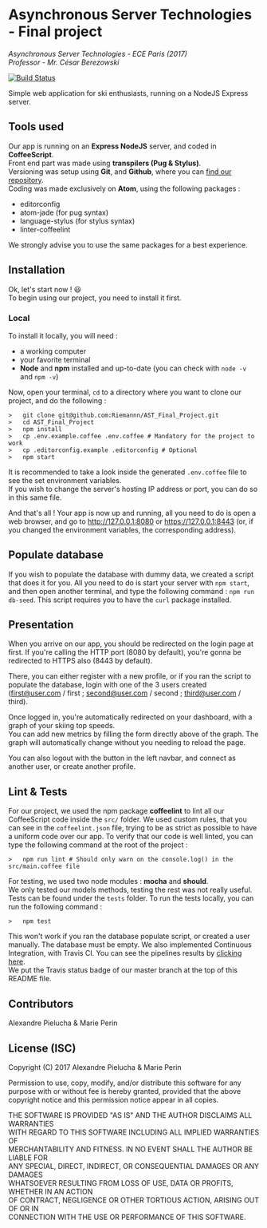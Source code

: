 # Asynchronous Server Technologies - Final project

*Asynchronous Server Technologies - ECE Paris (2017)*  
*Professor - Mr. César Berezowski*  

[![Build Status](https://travis-ci.org/Riemannn/AST_Final_Project.svg?branch=master)](https://travis-ci.org/Riemannn/AST_Final_Project)

Simple web application for ski enthusiasts, running on a NodeJS Express server.

## Tools used

Our app is running on an **Express NodeJS** server, and coded in **CoffeeScript**.  
Front end part was made using **transpilers (Pug & Stylus)**.  
Versioning was setup using **Git**, and **Github**, where you can [find our repository](https://github.com/Riemannn/AST_Final_Project).  
Coding was made exclusively on **Atom**, using the following packages :

* editorconfig
* atom-jade (for pug syntax)
* language-stylus (for stylus syntax)
* linter-coffeelint

We strongly advise you to use the same packages for a best experience.

## Installation

Ok, let's start now ! 😃  
To begin using our project, you need to install it first.

### Local

To install it locally, you will need :

* a working computer
* your favorite terminal
* **Node** and **npm** installed and up-to-date (you can check with `node -v` and `npm -v`)

Now, open your terminal, `cd` to a directory where you want to clone our project, and do the following :
```shell
>   git clone git@github.com:Riemannn/AST_Final_Project.git
>   cd AST_Final_Project
>   npm install
>   cp .env.example.coffee .env.coffee # Mandatory for the project to work
>   cp .editorconfig.example .editorconfig # Optional
>   npm start
```

It is recommended to take a look inside the generated `.env.coffee` file to see the set environment variables.  
If you wish to change the server's hosting IP address or port, you can do so in this same file.  

And that's all ! Your app is now up and running, all you need to do is open a web browser, and go to http://127.0.0.1:8080 or https://127.0.0.1:8443 (or, if you changed the environment variables, the corresponding address).

## Populate database

If you wish to populate the database with dummy data, we created a script that does it for you. All you need to do is start your server with `npm start`, and then open another terminal, and type the following command : `npm run db-seed`. This script requires you to have the `curl` package installed.

## Presentation

When you arrive on our app, you should be redirected on the login page at first. If you're calling the HTTP port (8080 by default), you're gonna be redirected to HTTPS also (8443 by default).

There, you can either register with a new profile, or if you ran the script to populate the database, login with one of the 3 users created (first@user.com / first ; second@user.com / second ; third@user.com / third).

Once logged in, you're automatically redirected on your dashboard, with a graph of your skiing top speeds.  
You can add new metrics by filling the form directly above of the graph. The graph will automatically change without you needing to reload the page.

You can also logout with the button in the left navbar, and connect as another user, or create another profile.

## Lint & Tests

For our project, we used the npm package **coffeelint** to lint all our CoffeeScript code inside the `src/` folder. We used custom rules, that you can see in the `coffeelint.json` file, trying to be as strict as possible to have a uniform code over our app. To verify that our code is well linted, you can type the following command at the root of the project :
```shell
>   npm run lint # Should only warn on the console.log() in the src/main.coffee file
```

For testing, we used two node modules : **mocha** and **should**.  
We only tested our models methods, testing the rest was not really useful.  
Tests can be found under the `tests` folder. To run the tests locally, you can run the following command :
```shell
>   npm test
```
This won't work if you ran the database populate script, or created a user manually. The database must be empty.
We also implemented Continuous Integration, with Travis CI. You can see the pipelines results by [clicking here](https://travis-ci.org/Riemannn/AST_Final_Project).  
We put the Travis status badge of our master branch at the top of this README file.

## Contributors

Alexandre Pielucha & Marie Perin

## License (ISC)

Copyright (C) 2017 Alexandre Pielucha & Marie Perin

Permission to use, copy, modify, and/or distribute this software for any  
purpose with or without fee is hereby granted, provided that the above  
copyright notice and this permission notice appear in all copies.  

THE SOFTWARE IS PROVIDED "AS IS" AND THE AUTHOR DISCLAIMS ALL WARRANTIES  
WITH REGARD TO THIS SOFTWARE INCLUDING ALL IMPLIED WARRANTIES OF  
MERCHANTABILITY AND FITNESS. IN NO EVENT SHALL THE AUTHOR BE LIABLE FOR  
ANY SPECIAL, DIRECT, INDIRECT, OR CONSEQUENTIAL DAMAGES OR ANY DAMAGES  
WHATSOEVER RESULTING FROM LOSS OF USE, DATA OR PROFITS, WHETHER IN AN ACTION  
OF CONTRACT, NEGLIGENCE OR OTHER TORTIOUS ACTION, ARISING OUT OF OR IN  
CONNECTION WITH THE USE OR PERFORMANCE OF THIS SOFTWARE.
